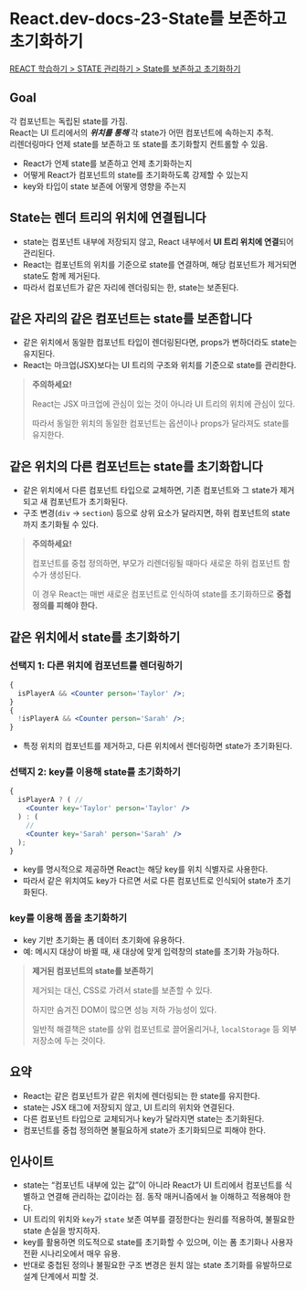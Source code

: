 # React.dev-docs-23-State를 보존하고 초기화하기

[REACT 학습하기 > STATE 관리하기 > State를 보존하고 초기화하기](https://ko.react.dev/learn/preserving-and-resetting-state)

## Goal

각 컴포넌트는 독립된 state를 가짐.  
 React는 UI 트리에서의 **_위치를 통해_** 각 state가 어떤 컴포넌트에 속하는지 추적.  
 리렌더링마다 언제 state를 보존하고 또 state를 초기화할지 컨트롤할 수 있음.

- React가 언제 state를 보존하고 언제 초기화하는지
- 어떻게 React가 컴포넌트의 state를 초기화하도록 강제할 수 있는지
- key와 타입이 state 보존에 어떻게 영향을 주는지

## State는 렌더 트리의 위치에 연결됩니다

- state는 컴포넌트 내부에 저장되지 않고, React 내부에서 **UI 트리 위치에 연결**되어 관리된다.
- React는 컴포넌트의 위치를 기준으로 state를 연결하며, 해당 컴포넌트가 제거되면 state도 함께 제거된다.
- 따라서 컴포넌트가 같은 자리에 렌더링되는 한, state는 보존된다.

## 같은 자리의 같은 컴포넌트는 state를 보존합니다

- 같은 위치에서 동일한 컴포넌트 타입이 렌더링된다면, props가 변하더라도 state는 유지된다.
- React는 마크업(JSX)보다는 UI 트리의 구조와 위치를 기준으로 state를 관리한다.

> **주의하세요!**
>
> React는 JSX 마크업에 관심이 있는 것이 아니라 UI 트리의 위치에 관심이 있다.
>
> 따라서 동일한 위치의 동일한 컴포넌트는 옵션이나 props가 달라져도 state를 유지한다.

## 같은 위치의 다른 컴포넌트는 state를 초기화합니다

- 같은 위치에서 다른 컴포넌트 타입으로 교체하면, 기존 컴포넌트와 그 state가 제거되고 새 컴포넌트가 초기화된다.
- 구조 변경(`div` → `section`) 등으로 상위 요소가 달라지면, 하위 컴포넌트의 state까지 초기화될 수 있다.

> **주의하세요!**
>
> 컴포넌트를 중첩 정의하면, 부모가 리렌더링될 때마다 새로운 하위 컴포넌트 함수가 생성된다.
>
> 이 경우 React는 매번 새로운 컴포넌트로 인식하여 state를 초기화하므로 **중첩 정의를 피해야 한다.**

## 같은 위치에서 state를 초기화하기

### 선택지 1: 다른 위치에 컴포넌트를 렌더링하기

```jsx
{
  isPlayerA && <Counter person='Taylor' />;
}
{
  !isPlayerA && <Counter person='Sarah' />;
}
```

- 특정 위치의 컴포넌트를 제거하고, 다른 위치에서 렌더링하면 state가 초기화된다.

### 선택지 2: key를 이용해 state를 초기화하기

```jsx
{
  isPlayerA ? ( //
    <Counter key='Taylor' person='Taylor' />
  ) : (
    //
    <Counter key='Sarah' person='Sarah' />
  );
}
```

- key를 명시적으로 제공하면 React는 해당 key를 위치 식별자로 사용한다.
- 따라서 같은 위치여도 key가 다르면 서로 다른 컴포넌트로 인식되어 state가 초기화된다.

### key를 이용해 폼을 초기화하기

- key 기반 초기화는 폼 데이터 초기화에 유용하다.
- 예: 메시지 대상이 바뀔 때, 새 대상에 맞게 입력창의 state를 초기화 가능하다.

> **제거된 컴포넌트의 state를 보존하기**
>
> 제거되는 대신, CSS로 가려서 state를 보존할 수 있다.
>
> 하지만 숨겨진 DOM이 많으면 성능 저하 가능성이 있다.
>
> 일반적 해결책은 state를 상위 컴포넌트로 끌어올리거나, `localStorage` 등 외부 저장소에 두는 것이다.

## 요약

- React는 같은 컴포넌트가 같은 위치에 렌더링되는 한 state를 유지한다.
- state는 JSX 태그에 저장되지 않고, UI 트리의 위치와 연결된다.
- 다른 컴포넌트 타입으로 교체되거나 key가 달라지면 state는 초기화된다.
- 컴포넌트를 중첩 정의하면 불필요하게 state가 초기화되므로 피해야 한다.

## 인사이트

- state는 “컴포넌트 내부에 있는 값”이 아니라 React가 UI 트리에서 컴포넌트를 식별하고 연결해 관리하는 값이라는 점. 동작 매커니즘에서 늘 이해하고 적용해야 한다.
- UI 트리의 위치와 `key`가 `state` 보존 여부를 결정한다는 원리를 적용하여, 불필요한 state 손실을 방지하자.
- key를 활용하면 의도적으로 state를 초기화할 수 있으며, 이는 폼 초기화나 사용자 전환 시나리오에서 매우 유용.
- 반대로 중첩된 정의나 불필요한 구조 변경은 원치 않는 state 초기화를 유발하므로 설계 단계에서 피할 것.
